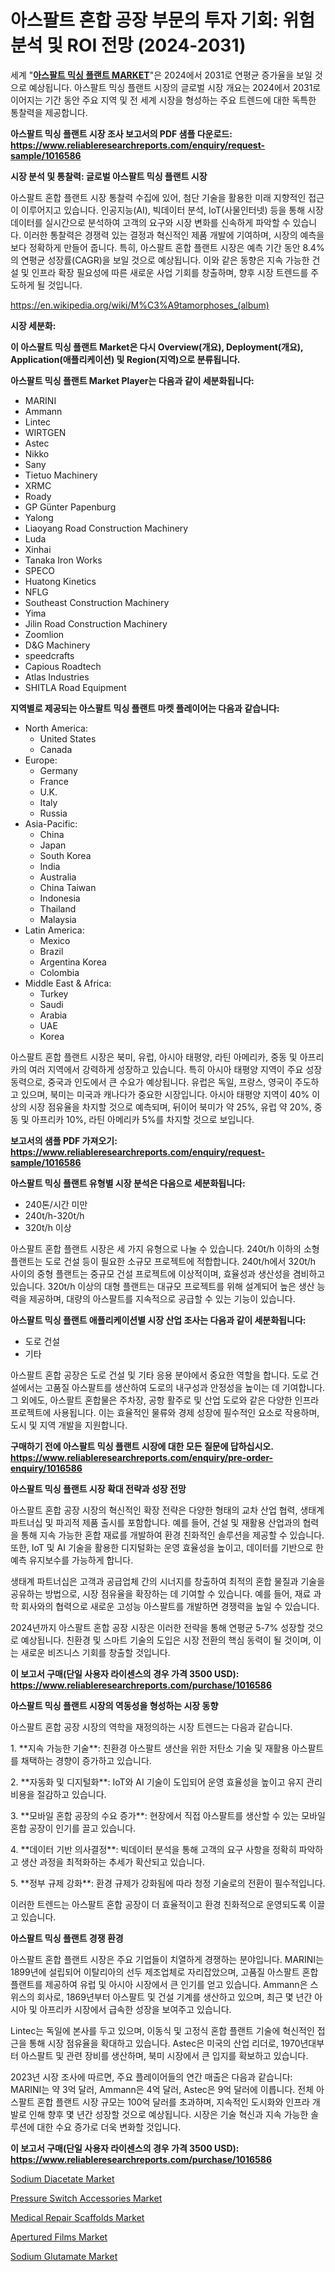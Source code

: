 <p><h1>아스팔트 혼합 공장 부문의 투자 기회: 위험 분석 및 ROI 전망 (2024-2031)</h1></p><p>세계 "<strong><a href="https://www.reliableresearchreports.com/asphalt-mixing-plants-r1016586?utm_campaign=106&utm_medium=8&utm_source=Github&utm_content=ia&utm_term=08102024&utm_id=asphalt-mixing-plants">아스팔트 믹싱 플랜트 MARKET</a></strong>"은 2024에서 2031로 연평균 증가율을 보일 것으로 예상됩니다. 아스팔트 믹싱 플랜트 시장의 글로벌 시장 개요는 2024에서 2031로 이어지는 기간 동안 주요 지역 및 전 세계 시장을 형성하는 주요 트렌드에 대한 독특한 통찰력을 제공합니다.</p>
<p><strong>아스팔트 믹싱 플랜트 시장 조사 보고서의 PDF 샘플 다운로드: <a href="https://www.reliableresearchreports.com/enquiry/request-sample/1016586?utm_campaign=106&utm_medium=8&utm_source=Github&utm_content=ia&utm_term=08102024&utm_id=asphalt-mixing-plants">https://www.reliableresearchreports.com/enquiry/request-sample/1016586</a></strong></p>
<p><strong>시장 분석 및 통찰력: 글로벌 아스팔트 믹싱 플랜트 시장</strong></p>
<p><p>아스팔트 혼합 플랜트 시장 통찰력 수집에 있어, 첨단 기술을 활용한 미래 지향적인 접근이 이루어지고 있습니다. 인공지능(AI), 빅데이터 분석, IoT(사물인터넷) 등을 통해 시장 데이터를 실시간으로 분석하여 고객의 요구와 시장 변화를 신속하게 파악할 수 있습니다. 이러한 통찰력은 경쟁력 있는 결정과 혁신적인 제품 개발에 기여하며, 시장의 예측을 보다 정확하게 만들어 줍니다. 특히, 아스팔트 혼합 플랜트 시장은 예측 기간 동안 8.4%의 연평균 성장률(CAGR)을 보일 것으로 예상됩니다. 이와 같은 동향은 지속 가능한 건설 및 인프라 확장 필요성에 따른 새로운 사업 기회를 창출하며, 향후 시장 트렌드를 주도하게 될 것입니다.</p></p>
<p><a href="%7CAUTHORITHY_DOMAIN_URL%7C?utm_campaign=106&utm_medium=8&utm_source=Github&utm_content=ia&utm_term=08102024&utm_id=asphalt-mixing-plants">https://en.wikipedia.org/wiki/M%C3%A9tamorphoses_(album)</a></p>
<p><strong>시장 세분화:</strong></p>
<p><strong>이 아스팔트 믹싱 플랜트 Market은 다시 Overview(개요), Deployment(개요), Application(애플리케이션) 및 Region(지역)으로 분류됩니다.</strong></p>
<p><strong>아스팔트 믹싱 플랜트 Market Player는 다음과 같이 세분화됩니다:</strong></p>
<p><ul><li>MARINI</li><li>Ammann</li><li>Lintec</li><li>WIRTGEN</li><li>Astec</li><li>Nikko</li><li>Sany</li><li>Tietuo Machinery</li><li>XRMC</li><li>Roady</li><li>GP Günter Papenburg</li><li>Yalong</li><li>Liaoyang Road Construction Machinery</li><li>Luda</li><li>Xinhai</li><li>Tanaka Iron Works</li><li>SPECO</li><li>Huatong Kinetics</li><li>NFLG</li><li>Southeast Construction Machinery</li><li>Yima</li><li>Jilin Road Construction Machinery</li><li>Zoomlion</li><li>D&G Machinery</li><li>speedcrafts</li><li>Capious Roadtech</li><li>Atlas Industries</li><li>SHITLA Road Equipment</li></ul></p>
<p><strong>지역별로 제공되는 아스팔트 믹싱 플랜트 마켓 플레이어는 다음과 같습니다:</strong></p>
<p><ul>
    <li>
        North America:
        <ul>
            <li>United States</li>
            <li>Canada</li>
        </ul>
    </li>
    <li>
        Europe:
        <ul>
            <li>Germany</li>
            <li>France</li>
            <li>U.K.</li>
            <li>Italy</li>
            <li>Russia</li>
        </ul>
    </li>
    <li>
        Asia-Pacific:
        <ul>
            <li>China</li>
            <li>Japan</li>
            <li>South Korea</li>
            <li>India</li>
            <li>Australia</li>
            <li>China Taiwan</li>
            <li>Indonesia</li>
            <li>Thailand</li>
            <li>Malaysia</li>
        </ul>
    </li>
    <li>
        Latin America:
        <ul>
            <li>Mexico</li>
            <li>Brazil</li>
            <li>Argentina Korea</li>
            <li>Colombia</li>
        </ul>
    </li>
    <li>
        Middle East & Africa:
        <ul>
            <li>Turkey</li>
            <li>Saudi</li>
            <li>Arabia</li>
            <li>UAE</li>
            <li>Korea</li>
        </ul>
    </li>
    </ul></p>
<p><p>아스팔트 혼합 플랜트 시장은 북미, 유럽, 아시아 태평양, 라틴 아메리카, 중동 및 아프리카의 여러 지역에서 강력하게 성장하고 있습니다. 특히 아시아 태평양 지역이 주요 성장 동력으로, 중국과 인도에서 큰 수요가 예상됩니다. 유럽은 독일, 프랑스, 영국이 주도하고 있으며, 북미는 미국과 캐나다가 중요한 시장입니다. 아시아 태평양 지역이 40% 이상의 시장 점유율을 차지할 것으로 예측되며, 뒤이어 북미가 약 25%, 유럽 약 20%, 중동 및 아프리카 10%, 라틴 아메리카 5%를 차지할 것으로 보입니다.</p></p>
<p><strong>보고서의 샘플 PDF 가져오기: <a href="https://www.reliableresearchreports.com/enquiry/request-sample/1016586?utm_campaign=106&utm_medium=8&utm_source=Github&utm_content=ia&utm_term=08102024&utm_id=asphalt-mixing-plants">https://www.reliableresearchreports.com/enquiry/request-sample/1016586</a></strong></p>
<p><strong>아스팔트 믹싱 플랜트 유형별 시장 분석은 다음으로 세분화됩니다:</strong></p>
<p><ul><li>240톤/시간 미만</li><li>240t/h-320t/h</li><li>320t/h 이상</li></ul></p>
<p><p>아스팔트 혼합 플랜트 시장은 세 가지 유형으로 나눌 수 있습니다. 240t/h 이하의 소형 플랜트는 도로 건설 등이 필요한 소규모 프로젝트에 적합합니다. 240t/h에서 320t/h 사이의 중형 플랜트는 중규모 건설 프로젝트에 이상적이며, 효율성과 생산성을 겸비하고 있습니다. 320t/h 이상의 대형 플랜트는 대규모 프로젝트를 위해 설계되어 높은 생산 능력을 제공하며, 대량의 아스팔트를 지속적으로 공급할 수 있는 기능이 있습니다.</p></p>
<p><strong>아스팔트 믹싱 플랜트 애플리케이션별 시장 산업 조사는 다음과 같이 세분화됩니다:</strong></p>
<p><ul><li>도로 건설</li><li>기타</li></ul></p>
<p><p>아스팔트 혼합 공장은 도로 건설 및 기타 응용 분야에서 중요한 역할을 합니다. 도로 건설에서는 고품질 아스팔트를 생산하여 도로의 내구성과 안정성을 높이는 데 기여합니다. 그 외에도, 아스팔트 혼합물은 주차장, 공항 활주로 및 산업 도로와 같은 다양한 인프라 프로젝트에 사용됩니다. 이는 효율적인 물류와 경제 성장에 필수적인 요소로 작용하며, 도시 및 지역 개발을 지원합니다.</p></p>
<p><strong>구매하기 전에 아스팔트 믹싱 플랜트 시장에 대한 모든 질문에 답하십시오. <a href="https://www.reliableresearchreports.com/enquiry/pre-order-enquiry/1016586?utm_campaign=106&utm_medium=8&utm_source=Github&utm_content=ia&utm_term=08102024&utm_id=asphalt-mixing-plants">https://www.reliableresearchreports.com/enquiry/pre-order-enquiry/1016586</a></strong></p>
<p><strong>아스팔트 믹싱 플랜트 시장 확대 전략과 성장 전망</strong></p>
<p><p>아스팔트 혼합 공장 시장의 혁신적인 확장 전략은 다양한 형태의 교차 산업 협력, 생태계 파트너십 및 파괴적 제품 출시를 포함합니다. 예를 들어, 건설 및 재활용 산업과의 협력을 통해 지속 가능한 혼합 재료를 개발하여 환경 친화적인 솔루션을 제공할 수 있습니다. 또한, IoT 및 AI 기술을 활용한 디지털화는 운영 효율성을 높이고, 데이터를 기반으로 한 예측 유지보수를 가능하게 합니다.</p><p>생태계 파트너십은 고객과 공급업체 간의 시너지를 창출하여 최적의 혼합 물질과 기술을 공유하는 방법으로, 시장 점유율을 확장하는 데 기여할 수 있습니다. 예를 들어, 재료 과학 회사와의 협력으로 새로운 고성능 아스팔트를 개발하면 경쟁력을 높일 수 있습니다.</p><p>2024년까지 아스팔트 혼합 공장 시장은 이러한 전략을 통해 연평균 5-7% 성장할 것으로 예상됩니다. 친환경 및 스마트 기술의 도입은 시장 전환의 핵심 동력이 될 것이며, 이는 새로운 비즈니스 기회를 창출할 것입니다.</p></p>
<p><strong>이 보고서 구매(단일 사용자 라이센스의 경우 가격 3500 USD): <a href="https://www.reliableresearchreports.com/purchase/1016586?utm_campaign=106&utm_medium=8&utm_source=Github&utm_content=ia&utm_term=08102024&utm_id=asphalt-mixing-plants">https://www.reliableresearchreports.com/purchase/1016586</a></strong></p>
<p><strong>아스팔트 믹싱 플랜트 시장의 역동성을 형성하는 시장 동향</strong></p>
<p><p>아스팔트 혼합 공장 시장의 역학을 재정의하는 시장 트렌드는 다음과 같습니다.</p><p>1. **지속 가능한 기술**: 친환경 아스팔트 생산을 위한 저탄소 기술 및 재활용 아스팔트를 채택하는 경향이 증가하고 있습니다.</p><p>2. **자동화 및 디지털화**: IoT와 AI 기술이 도입되어 운영 효율성을 높이고 유지 관리 비용을 절감하고 있습니다.</p><p>3. **모바일 혼합 공장의 수요 증가**: 현장에서 직접 아스팔트를 생산할 수 있는 모바일 혼합 공장이 인기를 끌고 있습니다.</p><p>4. **데이터 기반 의사결정**: 빅데이터 분석을 통해 고객의 요구 사항을 정확히 파악하고 생산 과정을 최적화하는 추세가 확산되고 있습니다.</p><p>5. **정부 규제 강화**: 환경 규제가 강화됨에 따라 청정 기술로의 전환이 필수적입니다. </p><p>이러한 트렌드는 아스팔트 혼합 공장이 더 효율적이고 환경 친화적으로 운영되도록 이끌고 있습니다.</p></p>
<p><strong>아스팔트 믹싱 플랜트 경쟁 환경</strong></p>
<p><p>아스팔트 혼합 플랜트 시장은 주요 기업들이 치열하게 경쟁하는 분야입니다. MARINI는 1899년에 설립되어 이탈리아의 선두 제조업체로 자리잡았으며, 고품질 아스팔트 혼합 플랜트를 제공하여 유럽 및 아시아 시장에서 큰 인기를 얻고 있습니다. Ammann은 스위스의 회사로, 1869년부터 아스팔트 및 건설 기계를 생산하고 있으며, 최근 몇 년간 아시아 및 아프리카 시장에서 급속한 성장을 보여주고 있습니다.</p><p>Lintec는 독일에 본사를 두고 있으며, 이동식 및 고정식 혼합 플랜트 기술에 혁신적인 접근을 통해 시장 점유율을 확대하고 있습니다. Astec은 미국의 산업 리더로, 1970년대부터 아스팔트 및 관련 장비를 생산하며, 북미 시장에서 큰 입지를 확보하고 있습니다.</p><p>2023년 시장 조사에 따르면, 주요 플레이어들의 연간 매출은 다음과 같습니다: MARINI는 약 3억 달러, Ammann은 4억 달러, Astec은 9억 달러에 이릅니다. 전체 아스팔트 혼합 플랜트 시장 규모는 100억 달러를 초과하며, 지속적인 도시화와 인프라 개발로 인해 향후 몇 년간 성장할 것으로 예상됩니다. 시장은 기술 혁신과 지속 가능한 솔루션에 대한 수요 증가로 더욱 변화할 것입니다.</p></p>
<p><strong>이 보고서 구매(단일 사용자 라이센스의 경우 가격 3500 USD): <a href="https://www.reliableresearchreports.com/purchase/1016586?utm_campaign=106&utm_medium=8&utm_source=Github&utm_content=ia&utm_term=08102024&utm_id=asphalt-mixing-plants">https://www.reliableresearchreports.com/purchase/1016586</a></strong></p>
<p><p><a href="https://medium.com/@fabianhoncescu2022/emerging-technologies-reshaping-the-sodium-diacetate-market-impact-assessment-and-growth-adc62fafe109?utm_campaign=106&utm_medium=8&utm_source=Github&utm_content=ia&utm_term=08102024&utm_id=asphalt-mixing-plants">Sodium Diacetate Market</a></p><p><a href="https://www.linkedin.com/pulse/pressure-switch-accessories-market-evolution-global-trends-regional-zjjec?utm_campaign=106&utm_medium=8&utm_source=Github&utm_content=ia&utm_term=08102024&utm_id=asphalt-mixing-plants">Pressure Switch Accessories Market</a></p><p><a href="https://github.com/ParvinKhatun77/Market-Research-Report-List-1/blob/main/medical-repair-scaffolds-market.md?utm_campaign=106&utm_medium=8&utm_source=Github&utm_content=ia&utm_term=08102024&utm_id=asphalt-mixing-plants">Medical Repair Scaffolds Market</a></p><p><a href="https://github.com/abbislposival/Market-Research-Report-List-1/blob/main/apertured-films-market.md?utm_campaign=106&utm_medium=8&utm_source=Github&utm_content=ia&utm_term=08102024&utm_id=asphalt-mixing-plants">Apertured Films Market</a></p><p><a href="https://medium.com/@fabianhoncescu2022/sodium-glutamate-market-shifts-strategic-analysis-2024-2031-a5dd5964eb8b?utm_campaign=106&utm_medium=8&utm_source=Github&utm_content=ia&utm_term=08102024&utm_id=asphalt-mixing-plants">Sodium Glutamate Market</a></p></p>